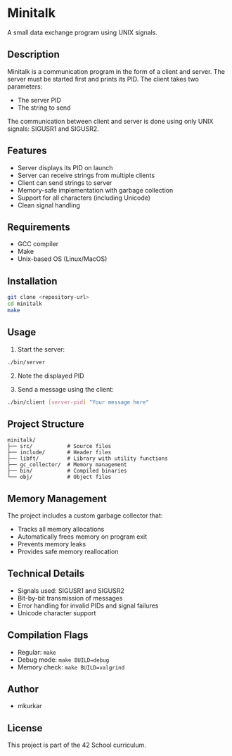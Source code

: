 # Minitalk

A small data exchange program using UNIX signals.

## Description

Minitalk is a communication program in the form of a client and server. The server must be started first and prints its PID. The client takes two parameters:
- The server PID
- The string to send

The communication between client and server is done using only UNIX signals: SIGUSR1 and SIGUSR2.

## Features

- Server displays its PID on launch
- Server can receive strings from multiple clients
- Client can send strings to server
- Memory-safe implementation with garbage collection
- Support for all characters (including Unicode)
- Clean signal handling

## Requirements

- GCC compiler
- Make
- Unix-based OS (Linux/MacOS)

## Installation

```bash
git clone <repository-url>
cd minitalk
make
```

## Usage

1. Start the server:
```bash
./bin/server
```

2. Note the displayed PID

3. Send a message using the client:
```bash
./bin/client [server-pid] "Your message here"
```

## Project Structure

```
minitalk/
├── src/           # Source files
├── include/       # Header files
├── libft/         # Library with utility functions
├── gc_collector/  # Memory management
├── bin/           # Compiled binaries
└── obj/           # Object files
```

## Memory Management

The project includes a custom garbage collector that:
- Tracks all memory allocations
- Automatically frees memory on program exit
- Prevents memory leaks
- Provides safe memory reallocation

## Technical Details

- Signals used: SIGUSR1 and SIGUSR2
- Bit-by-bit transmission of messages
- Error handling for invalid PIDs and signal failures
- Unicode character support

## Compilation Flags

- Regular: `make`
- Debug mode: `make BUILD=debug`
- Memory check: `make BUILD=valgrind`

## Author

- mkurkar

## License

This project is part of the 42 School curriculum.
